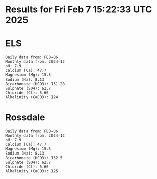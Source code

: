 # Results for Fri Feb  7 15:22:33 UTC 2025
# ELS
```
Daily data from: FEB-06
Monthly data from: 2024-12
pH: 7.9
Calcium (Ca): 47.7
Magnesium (Mg): 15.5
Sodium (Na): 8.13
Bicarbonate (HCO3): 151.28
Sulphate (SO4): 62.7
Chloride (Cl): 5.66
Alkalinity (CaCO3): 124
```
# Rossdale
```
Daily data from: FEB-06
Monthly data from: 2024-12
pH: 7.9
Calcium (Ca): 47.7
Magnesium (Mg): 15.5
Sodium (Na): 8.13
Bicarbonate (HCO3): 152.5
Sulphate (SO4): 62.7
Chloride (Cl): 5.66
Alkalinity (CaCO3): 125
```
